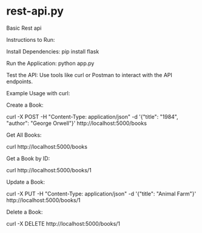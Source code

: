 # rest-api.py
Basic Rest api

Instructions to Run:

Install Dependencies:
pip install flask

Run the Application:
python app.py

Test the API:
Use tools like curl or Postman to interact with the API endpoints.

Example Usage with curl:

Create a Book:

curl -X POST -H "Content-Type: application/json" -d '{"title": "1984", "author": "George Orwell"}' http://localhost:5000/books

Get All Books:

curl http://localhost:5000/books

Get a Book by ID:

curl http://localhost:5000/books/1

Update a Book:

curl -X PUT -H "Content-Type: application/json" -d '{"title": "Animal Farm"}' http://localhost:5000/books/1

Delete a Book:

curl -X DELETE http://localhost:5000/books/1
